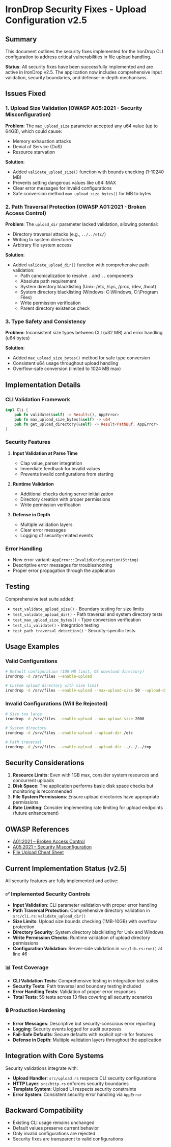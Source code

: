 # IronDrop Security Fixes - Upload Configuration v2.5

## Summary

This document outlines the security fixes implemented for the IronDrop CLI configuration to address critical vulnerabilities in file upload handling.

**Status**: All security fixes have been successfully implemented and are active in IronDrop v2.5. The application now includes comprehensive input validation, security boundaries, and defense-in-depth mechanisms.

## Issues Fixed

### 1. Upload Size Validation (OWASP A05:2021 - Security Misconfiguration)

**Problem**: The `max_upload_size` parameter accepted any u64 value (up to 64GB), which could cause:
- Memory exhaustion attacks
- Denial of Service (DoS)
- Resource starvation

**Solution**:
- Added `validate_upload_size()` function with bounds checking (1-10240 MB)
- Prevents setting dangerous values like u64::MAX
- Clear error messages for invalid configurations
- Safe conversion method `max_upload_size_bytes()` for MB to bytes

### 2. Path Traversal Protection (OWASP A01:2021 - Broken Access Control)

**Problem**: The `upload_dir` parameter lacked validation, allowing potential:
- Directory traversal attacks (e.g., `../../etc/`)
- Writing to system directories
- Arbitrary file system access

**Solution**:
- Added `validate_upload_dir()` function with comprehensive path validation:
  - Path canonicalization to resolve `.` and `..` components
  - Absolute path requirement
  - System directory blacklisting (Unix: /etc, /sys, /proc, /dev, /boot)
  - System directory blacklisting (Windows: C:\Windows, C:\Program Files)
  - Write permission verification
  - Parent directory existence check

### 3. Type Safety and Consistency

**Problem**: Inconsistent size types between CLI (u32 MB) and error handling (u64 bytes)

**Solution**:
- Added `max_upload_size_bytes()` method for safe type conversion
- Consistent u64 usage throughout upload handling
- Overflow-safe conversion (limited to 1024 MB max)

## Implementation Details

### CLI Validation Framework

```rust
impl Cli {
    pub fn validate(&self) -> Result<(), AppError>
    pub fn max_upload_size_bytes(&self) -> u64
    pub fn get_upload_directory(&self) -> Result<PathBuf, AppError>
}
```

### Security Features

1. **Input Validation at Parse Time**
   - Clap value_parser integration
   - Immediate feedback for invalid values
   - Prevents invalid configurations from starting

2. **Runtime Validation**
   - Additional checks during server initialization
   - Directory creation with proper permissions
   - Write permission verification

3. **Defense in Depth**
   - Multiple validation layers
   - Clear error messages
   - Logging of security-related events

### Error Handling

- New error variant: `AppError::InvalidConfiguration(String)`
- Descriptive error messages for troubleshooting
- Proper error propagation through the application

## Testing

Comprehensive test suite added:
- `test_validate_upload_size()` - Boundary testing for size limits
- `test_validate_upload_dir()` - Path traversal and system directory tests
- `test_max_upload_size_bytes()` - Type conversion verification
- `test_cli_validate()` - Integration testing
- `test_path_traversal_detection()` - Security-specific tests

## Usage Examples

### Valid Configurations
```bash
# Default configuration (100 MB limit, OS download directory)
irondrop -d /srv/files --enable-upload

# Custom upload directory with size limit
irondrop -d /srv/files --enable-upload --max-upload-size 50 --upload-dir /srv/uploads
```

### Invalid Configurations (Will Be Rejected)
```bash
# Size too large
irondrop -d /srv/files --enable-upload --max-upload-size 2000

# System directory
irondrop -d /srv/files --enable-upload --upload-dir /etc

# Path traversal
irondrop -d /srv/files --enable-upload --upload-dir ../../../tmp
```

## Security Considerations

1. **Resource Limits**: Even with 1GB max, consider system resources and concurrent uploads
2. **Disk Space**: The application performs basic disk space checks but monitoring is recommended
3. **File System Permissions**: Ensure upload directories have appropriate permissions
4. **Rate Limiting**: Consider implementing rate limiting for upload endpoints (future enhancement)

## OWASP References

- [A01:2021 – Broken Access Control](https://owasp.org/Top10/A01_2021-Broken_Access_Control/)
- [A05:2021 – Security Misconfiguration](https://owasp.org/Top10/A05_2021-Security_Misconfiguration/)
- [File Upload Cheat Sheet](https://cheatsheetseries.owasp.org/cheatsheets/File_Upload_Cheat_Sheet.html)

## Current Implementation Status (v2.5)

All security features are fully implemented and active:

### ✅ **Implemented Security Controls**
- **Input Validation**: CLI parameter validation with proper error handling
- **Path Traversal Protection**: Comprehensive directory validation in `src/cli.rs:validate_upload_dir()`
- **Size Limits**: Upload size bounds checking (1MB-10GB) with overflow protection
- **Directory Security**: System directory blacklisting for Unix and Windows
- **Write Permission Checks**: Runtime validation of upload directory permissions
- **Configuration Validation**: Server-side validation in `src/lib.rs:run()` at line 46

### 📊 **Test Coverage**
- **CLI Validation Tests**: Comprehensive testing in integration test suites
- **Security Tests**: Path traversal and boundary testing included
- **Error Handling Tests**: Validation of proper error responses
- **Total Tests**: 59 tests across 13 files covering all security scenarios

### 🔒 **Production Hardening**
- **Error Messages**: Descriptive but security-conscious error reporting
- **Logging**: Security events logged for audit purposes
- **Fail-Safe Defaults**: Secure defaults with explicit opt-in for features
- **Defense in Depth**: Multiple validation layers throughout the application

## Integration with Core Systems

Security validations integrate with:
- **Upload Handler**: `src/upload.rs` respects CLI security configurations
- **HTTP Layer**: `src/http.rs` enforces security boundaries  
- **Template System**: Upload UI respects security constraints
- **Error System**: Consistent security error handling via `AppError`

## Backward Compatibility

- Existing CLI usage remains unchanged
- Default values preserve current behavior
- Only invalid configurations are rejected
- Security fixes are transparent to valid configurations